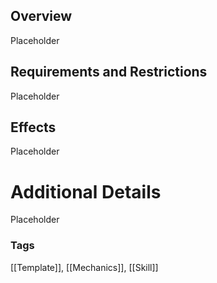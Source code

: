 ## Overview

Placeholder

## Requirements and Restrictions

Placeholder

## Effects

Placeholder

# Additional Details

Placeholder

### Tags 
[[Template]], [[Mechanics]], [[Skill]] 